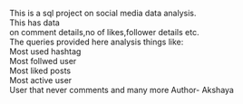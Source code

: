 This is a sql project on social media data analysis.<br>This has data<br> on comment details,no of likes,follower details etc.<br>
The queries provided here analysis things like:<br>
  Most used hashtag<br>
  Most follwed user<br>
  Most liked posts<br>
  Most active user<br>
  User that never comments and many more
Author- Akshaya
